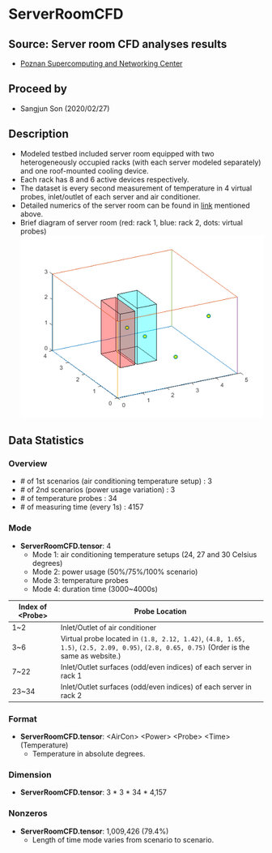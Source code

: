 # ServerRoomCFD

## Source: Server room CFD analyses results 
- [Poznan Supercomputing and Networking Center](https://zenodo.org/record/3610078#.XlNpAigzaM8)

## Proceed by
  - Sangjun Son (2020/02/27)

## Description
- Modeled testbed included server room equipped with two heterogeneously occupied racks (with each server modeled separately) and one roof-mounted cooling device.
- Each rack has 8 and 6 active devices respectively.
- The dataset is every second measurement of temperature in 4 virtual probes, inlet/outlet of each server and air conditioner.
- Detailed numerics of the server room can be found in [link](https://zenodo.org/record/3610078#.XlNpAigzaM8) mentioned above.
- Brief diagram of server room (red: rack 1, blue: rack 2, dots: virtual probes)
![diagram](./original/diagram.png)

## Data Statistics
### Overview
- \# of 1st scenarios (air conditioning temperature setup) : 3
- \# of 2nd scenarios (power usage variation) : 3
- \# of temperature probes : 34
- \# of measuring time (every 1s) : 4157

### Mode
- **ServerRoomCFD.tensor**: 4
  - Mode 1: air conditioning temperature setups (24, 27 and 30 Celsius degrees)
  - Mode 2: power usage (50%/75%/100% scenario)
  - Mode 3: temperature probes
  - Mode 4: duration time (3000~4000s)

Index of \<Probe> | Probe Location
--- | ---
1~2 | Inlet/Outlet of air conditioner
3~6 | Virtual probe located in `(1.8, 2.12, 1.42)`, `(4.8, 1.65, 1.5)`, `(2.5, 2.09, 0.95)`, `(2.8, 0.65, 0.75)` (Order is the same as website.)
7~22 | Inlet/Outlet surfaces (odd/even indices) of each server in rack 1
23~34 | Inlet/Outlet surfaces (odd/even indices) of each server in rack 2

### Format
- **ServerRoomCFD.tensor**: \<AirCon> \<Power> \<Probe> \<Time> (Temperature)
  - Temperature in absolute degrees.

### Dimension
- **ServerRoomCFD.tensor**: 3 * 3 * 34 * 4,157

### Nonzeros
- **ServerRoomCFD.tensor**: 1,009,426 (79.4%)
  - Length of time mode varies from scenario to scenario.

